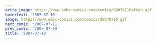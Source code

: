 ```yaml
---
extra_image: https://www.smbc-comics.com/comics/20070710after.gif
hovertext: '2007-07-10'
image: https://www.smbc-comics.com/comics/20070710.gif
next_comic: '2007-07-11'
prev_comic: '2007-07-09'
title: '2007-07-10'
---
```



